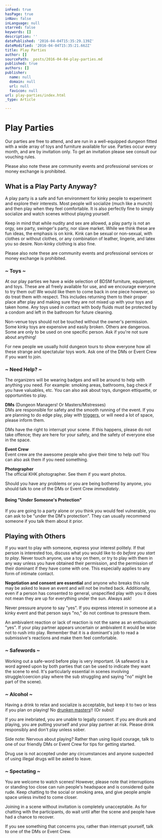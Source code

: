 ```yaml
---
inFeed: true
hasPage: true
inNav: false
inLanguage: null
starred: false
keywords: []
description: ''
datePublished: '2016-04-04T15:35:29.139Z'
dateModified: '2016-04-04T15:35:21.662Z'
title: Play Parties
author: []
sourcePath: _posts/2016-04-04-play-parties.md
published: true
authors: []
publisher:
  name: null
  domain: null
  url: null
  favicon: null
url: play-parties/index.html
_type: Article

---
```

# Play Parties

Our parties are free to attend, and are run in a well-equipped 
dungeon fitted with a wide array of toys and furniture available for 
use. Parties occur every month, and are by invitation only. To get an invitation please see consult our vouching rules.

Please also note these are community events and professional services or money exchange is prohibited.

## What is a Play Party Anyway?

A play party is a safe and fun environment for kinky people to 
experiment and explore their interests. Most people will socialize (much
like a munch) and then play when they feel comfortable. It is also 
perfectly fine to simply socialize and watch scenes without playing 
yourself.

Keep in mind that while nudity and sex are allowed, a play party is 
not an orgy, sex party, swinger's party, nor slave market. While we 
think these are fun ideas, the emphasis is on kink. Kink can be sexual 
or non-sexual, with clothes or without clothes, or any combination of 
leather, lingerie, and latex you so desire. Non-kinky clothing is also 
fine.

Please also note these are community events and professional services or money exchange is prohibited.

### ~ Toys ~

At our play parties we have a wide selection of BDSM furniture, 
equipment, and toys. These are all freely available for use, and we 
encourage everyone to try them out! We would like them to come back in 
one piece however, so do treat them with respect. This includes 
returning them to their proper place after play and making sure they are
not mixed up with your toys and taken home. Any toys used in contact 
with body fluids must be protected by a condom and left in the bathroom 
for future cleaning.

Non-venue toys should not be touched without the owner's permission. 
Some kinky toys are expensive and easily broken. Others are dangerous. 
Some are only to be used on one specific person. Ask if you're not sure 
about anything!

For new people we usually hold dungeon tours to show everyone how all
these strange and spectatular toys work. Ask one of the DMs or Event 
Crew if you want to join.

### ~ Need Help? ~

The organizers will be wearing badges and will be around to help with
anything you need. For example: smoking areas, bathrooms, bag check if 
you have valuables, etc. You can also ask about toys, dungeon 
ettiquette, or opportunities to play.

**DMs** (Dungeon Managers! Or Masters/Mistresses)  
DMs are responsible for safety and the smooth running of the event. If you are planning to do edge play, play with [triggers][0], or will need a lot of space, please inform them.

DMs have the right to interrupt your scene. If this happens, please 
do not take offence; they are here for your safety, and the safety of 
everyone else in the space.

**Event Crew**  
Event crew are the awesome people who give their time to help out! You can also ask them if you need something.

**Photographer**  
The official KHK photographer. See them if you want photos.

Should you have any problems or you are being bothered by anyone, you should talk to one of the DMs or Event Crew _immediately_.

#### Being "Under Someone's Protection"

If you are going to a party alone or you think you would feel 
vulnerable, you can ask to be "under the DM's protection". They can 
usually recommend someone if you talk them about it prior.

## Playing with Others

If you want to play with someone, express your interest politely. If 
that person is interested too, discuss what you would like to do _before you start to play_.
Never touch anyone, use a toy on them, or try to play with them in any 
way unless you have obtained their permission, and the permission of 
their dominant if they have come with one. This especially applies to 
any form of intimate contact.

**Negotiation and consent are essential** and anyone who
breaks this rule may be asked to leave an event and will not be invited
back. Additionally, even if a person has consented to general, 
unspecified play with you it does not mean they are up for everything 
under the sun. Always ask!

Never pressure anyone to say "yes". If you express interest in 
someone at a kinky event and that person says "no," do not continue to 
pressure them.

An ambivalent reaction or lack of reaction is not the same as an 
enthusiastic "yes". If your play partner appears uncertain or ambivalent
it would be wise not to rush into play. Remember that it is a 
dominant's job to read a submissive's reactions and make them feel 
comfortable.

### ~ Safewords ~

Working out a safe-word before play is very important. (A safeword is
a word agreed upon by both parties that can be used to indicate they 
want the scene to end. It's particularly essential in scenes involving 
struggle/coercion play where the sub struggling and saying "no" might be
part of the scene).

### ~ Alcohol ~

Having a drink to relax and socialize is acceptable, but keep it to two or less if you plan on playing! No [drunken masters][1]!! (Or subs)!

If you are inebriated, you are unable to legally consent. If you are 
drunk and playing, you are putting yourself and your play partner at 
risk. Please drink responsibly and don't play unless sober.

Side note: Nervous about playing? Rather than using liquid courage, 
talk to one of our friendly DMs or Event Crew for tips for getting 
started.

Drug use is not accepted under any circumstances and anyone suspected of using illegal drugs will be asked to leave.

### ~ Spectating ~

You are welcome to watch scenes! However, please note that 
interruptions or standing too close can ruin people's headspace and is 
considered quite rude. Keep chatting to the social or smoking area, and 
give people ample space unless invited to come closer.

Joining in a scene without invitation is completely unacceptable. As 
for chatting with the participants, do wait until after the scene and 
people have had a chance to recover.

If you see something that concerns you, rather than interrupt yourself, talk to one of the DMs or Event Crew.

[0]: http://bdsmwiki.info/Trigger
[1]: http://www.gstatic.com/tv/thumb/movieposters/32181/p32181_p_v7_aa.jpg